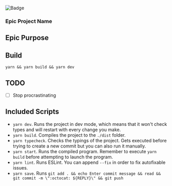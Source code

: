 ![Badge](https://img.shields.io/badge/procrastination-i%20made%20this%20badge%20instead%20of%20programming-orange)

### Epic Project Name

## Epic Purpose

## Build

`yarn && yarn build && yarn dev`

## TODO

- [ ] Stop procrastinating

## Included Scripts

- `yarn dev`. Runs the project in dev mode, which means that it won't check types and will restart with every change you make.
- `yarn build`. Compiles the project to the `./dist` folder.
- `yarn typecheck`. Checks the typings of the project. Gets executed before trying to create a new commit but you can also run it manually.
- `yarn start`. Runs the compiled program. Remember to execute `yarn build` before attempting to launch the program.
- `yarn lint`. Runs ESLint. You can append `--fix` in order to fix autofixable issues.
- `yarn save`. Runs `git add . && echo Enter commit message && read && git commit -m \":octocat: ${REPLY}\" && git push`

